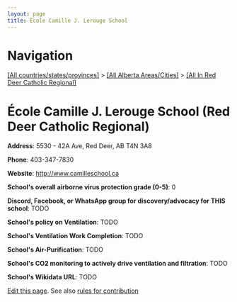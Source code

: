 ```yaml
---
layout: page
title: École Camille J. Lerouge School
---
```

# Navigation

[[All countries/states/provinces]](../../..) > [[All Alberta Areas/Cities]](../..) > [[All In Red Deer Catholic Regional]](..)

# École Camille J. Lerouge School (Red Deer Catholic Regional)

**Address**: 5530 - 42A Ave, Red Deer, AB T4N 3A8

**Phone**: 403-347-7830

**Website**: <http://www.camilleschool.ca>

**School's overall airborne virus protection grade (0-5)**: 0

**Discord, Facebook, or WhatsApp group for discovery/advocacy for THIS school**: TODO

**School's policy on Ventilation**: TODO

**School's Ventilation Work Completion**: TODO

**School's Air-Purification**: TODO

**School's CO2 monitoring to actively drive ventilation and filtration**: TODO

**School's Wikidata URL**: TODO


[Edit this page](https://github.com/ventilate-schools/AB/edit/main/./Red_Deer_Catholic_Regional/École_Camille_J._Lerouge_School.md). See also [rules for contribution](../../../contribution-rules/)